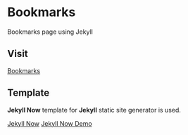 # Bookmarks

Bookmarks page using Jekyll

## Visit
[Bookmarks](https://merukeru.github.io/bookmarks/)

## Template

**Jekyll Now** template for **Jekyll** static site generator is used.

[Jekyll Now](https://github.com/barryclark/jekyll-now)
[Jekyll Now Demo](http://jekyllnow.com)
